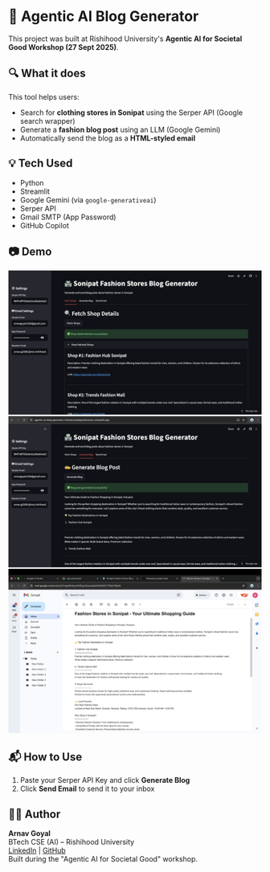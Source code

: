 # 🧠 Agentic AI Blog Generator

This project was built at Rishihood University's **Agentic AI for Societal Good Workshop (27 Sept 2025)**.

## 🔍 What it does
This tool helps users:
- Search for **clothing stores in Sonipat** using the Serper API (Google search wrapper)
- Generate a **fashion blog post** using an LLM (Google Gemini)
- Automatically send the blog as a **HTML-styled email**

## 💡 Tech Used
- Python
- Streamlit
- Google Gemini (via `google-generativeai`)
- Serper API
- Gmail SMTP (App Password)
- GitHub Copilot

## 📷 Demo

![App Homepage](sample_output/homepage.png)
![Generated Blog](sample_output/blog_generated.png)
![Email Output](sample_output/email_received.png)

## 📬 How to Use
1. Paste your Serper API Key and click **Generate Blog**
2. Click **Send Email** to send it to your inbox

## 🧑‍💻 Author
**Arnav Goyal**  
BTech CSE (AI) – Rishihood University  
[LinkedIn](https://www.linkedin.com/in/arnav-goyal-194056364/) | [GitHub](https://github.com/beginner-1204)  
Built during the "Agentic AI for Societal Good" workshop.
